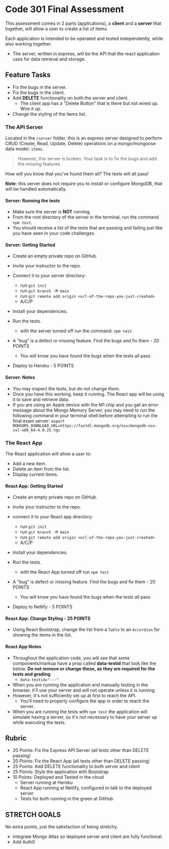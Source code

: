 # Code 301 Final Assessment

This assessment comes in 2 parts (applications), a **client** and a **server** that together, will allow a user to create a list of items.

Each application is intended to be operated and tested independently, while also working together.

- The server, written in express, will be the API that the react application uses for data retrieval and storage.

## Feature Tasks

- Fix the bugs in the server.
- Fix the bugs in the client.
- Add **DELETE** functionality on both the server and client.
  - The client app has a "Delete Button" that is there but not wired up. Wire it up.
- Change the styling of the items list.

### The API Server

Located in the `/server` folder, this is an express server designed to perform CRUD (Create, Read, Update, Delete) operations on a mongo/mongoose data model: `items`.

> However, this server is broken. Your task is to fix the bugs and add the missing features.

How will you know that you've found them all? The tests will all pass!

**Note:** this server does not require you to install or configure MongoDB, that will be handled automatically.

#### Server: Running the tests

- Make sure the server is **NOT** running.
- From the root directory of the server in the terminal, run the command `npm test`.
- You should receive a list of the tests that are passing and failing just like you have seen in your code challenges.

#### Server: Getting Started

- Create an empty private repo on GitHub.
- Invite your instructor to the repo.
- Connect it to your server directory:
  - run `git init`
  - run `git branch -M main`
  - run `git remote add origin <url-of-the-repo-you-just-created>`
  - A/C/P

- Install your dependencies.
- Run the tests.
  - with the server turned off run the command: `npm test`
- A "bug" is a defect or missing feature. Find the bugs and fix them - 20 POINTS
  - You will know you have found the bugs when the tests all pass
- Deploy to Heroku - 5 POINTS

#### Server: Notes

- You may inspect the tests, but do not change them.
- Once you have this working, keep it running. The React app will be using it to save and retrieve data.
- If you are using an Apple device with the M1 chip and you get an error message about the Mongo Memory Server, you may need to run the following command in your terminal shell before attempting to run the final exam server:
`export MONGOMS_DOWNLOAD_URL=https://fastdl.mongodb.org/osx/mongodb-osx-ssl-x86_64-4.0.25.tgz`

### The React App

The React application will allow a user to:

- Add a new item.
- Delete an item from the list.
- Display current items.

#### React App: Getting Started

- Create an empty private repo on GitHub.
- Invite your instructor to the repo.
- connect it to your React app directory:
  - run `git init`
  - run `git branch -M main`
  - run `git remote add origin <url-of-the-repo-you-just-created>`
  - A/C/P

- Install your dependencies.
- Run the tests.
  - with the React App turned off run `npm test`
- A "bug" is defect or missing feature. Find the bugs and fix them - 20 POINTS
  - You will know you have found the bugs when the tests all pass
- Deploy to Netlify - 5 POINTS

#### React App: Change Styling - 25 POINTS

- Using React Bootstrap, change the list from a `Table` to an `Accordion` for showing the items in the list.

#### React App Notes

- Throughout the application code, you will see that some components/markup have a prop called **data-testid** that look like the below. **Do not remove or change these, as they are required for the tests and grading**.
  - ```data-testid="---"```
- When you are running the application and manually testing in the browser, it'll use your server and will not operate unless it is running.
- However, it's not sufficiently set up at first to reach the API.
  - You'll need to properly configure the app in order to reach the server.
- When you are running the tests with `npm test` the application will simulate having a server, so it's not necessary to have your server up while executing the tests.

## Rubric

- 20 Points: Fix the Express API Server (all tests other than DELETE passing)
- 20 Points: Fix the React App (all tests other than DELETE passing)
- 25 Points: Add DELETE functionality to both server and client
- 25 Points: Style the application with Bootstrap
- 10 Points: Deployed and Tested in the cloud
  - Server running at Heroku
  - React App running at Netlify, configured to talk to the deployed server
  - Tests for both running in the green at GitHub

## STRETCH GOALS

No extra points, just the satisfaction of being stretchy.

- Integrate Mongo Atlas so deployed server and client are fully functional.
- Add Auth0
